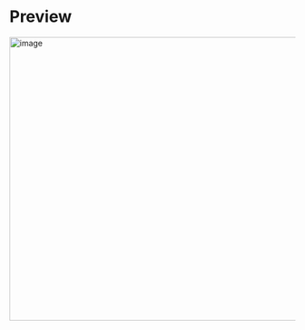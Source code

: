 <h1> Preview </h1>
<img width="1177" height="499" alt="image" src="https://github.com/user-attachments/assets/a64c954f-476f-4993-a143-2e62bcdf42ac" />
